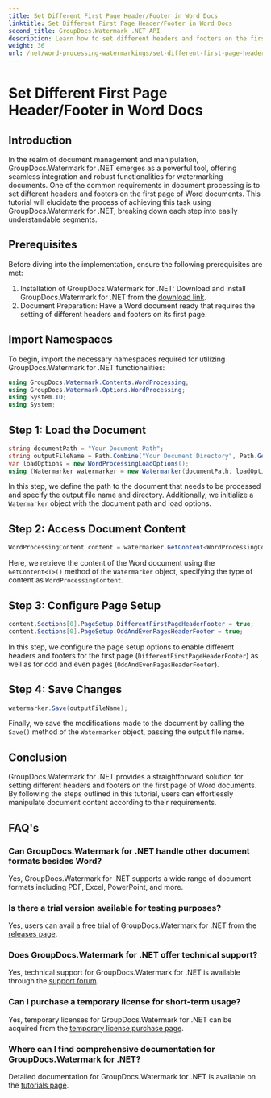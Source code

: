```yaml
---
title: Set Different First Page Header/Footer in Word Docs
linktitle: Set Different First Page Header/Footer in Word Docs
second_title: GroupDocs.Watermark .NET API
description: Learn how to set different headers and footers on the first page of Word documents using GroupDocs.Watermark for .NET.
weight: 36
url: /net/word-processing-watermarkings/set-different-first-page-header-footer-word-docs/
---
```


# Set Different First Page Header/Footer in Word Docs

## Introduction
In the realm of document management and manipulation, GroupDocs.Watermark for .NET emerges as a powerful tool, offering seamless integration and robust functionalities for watermarking documents. One of the common requirements in document processing is to set different headers and footers on the first page of Word documents. This tutorial will elucidate the process of achieving this task using GroupDocs.Watermark for .NET, breaking down each step into easily understandable segments.
## Prerequisites
Before diving into the implementation, ensure the following prerequisites are met:
1. Installation of GroupDocs.Watermark for .NET: Download and install GroupDocs.Watermark for .NET from the [download link](https://releases.groupdocs.com/Watermark/net/).
2. Document Preparation: Have a Word document ready that requires the setting of different headers and footers on its first page.

## Import Namespaces
To begin, import the necessary namespaces required for utilizing GroupDocs.Watermark for .NET functionalities:
```csharp
using GroupDocs.Watermark.Contents.WordProcessing;
using GroupDocs.Watermark.Options.WordProcessing;
using System.IO;
using System;
```
## Step 1: Load the Document
```csharp
string documentPath = "Your Document Path";
string outputFileName = Path.Combine("Your Document Directory", Path.GetFileName(documentPath));
var loadOptions = new WordProcessingLoadOptions();
using (Watermarker watermarker = new Watermarker(documentPath, loadOptions))
```
In this step, we define the path to the document that needs to be processed and specify the output file name and directory. Additionally, we initialize a `Watermarker` object with the document path and load options.
## Step 2: Access Document Content
```csharp
WordProcessingContent content = watermarker.GetContent<WordProcessingContent>();
```
Here, we retrieve the content of the Word document using the `GetContent<T>()` method of the `Watermarker` object, specifying the type of content as `WordProcessingContent`.
## Step 3: Configure Page Setup
```csharp
content.Sections[0].PageSetup.DifferentFirstPageHeaderFooter = true;
content.Sections[0].PageSetup.OddAndEvenPagesHeaderFooter = true;
```
In this step, we configure the page setup options to enable different headers and footers for the first page (`DifferentFirstPageHeaderFooter`) as well as for odd and even pages (`OddAndEvenPagesHeaderFooter`).
## Step 4: Save Changes
```csharp
watermarker.Save(outputFileName);
```
Finally, we save the modifications made to the document by calling the `Save()` method of the `Watermarker` object, passing the output file name.

## Conclusion
GroupDocs.Watermark for .NET provides a straightforward solution for setting different headers and footers on the first page of Word documents. By following the steps outlined in this tutorial, users can effortlessly manipulate document content according to their requirements.
## FAQ's
### Can GroupDocs.Watermark for .NET handle other document formats besides Word?
Yes, GroupDocs.Watermark for .NET supports a wide range of document formats including PDF, Excel, PowerPoint, and more.
### Is there a trial version available for testing purposes?
Yes, users can avail a free trial of GroupDocs.Watermark for .NET from the [releases page](https://releases.groupdocs.com/).
### Does GroupDocs.Watermark for .NET offer technical support?
Yes, technical support for GroupDocs.Watermark for .NET is available through the [support forum](https://forum.groupdocs.com/c/watermark/19).
### Can I purchase a temporary license for short-term usage?
Yes, temporary licenses for GroupDocs.Watermark for .NET can be acquired from the [temporary license purchase page](https://purchase.groupdocs.com/temporary-license/).
### Where can I find comprehensive documentation for GroupDocs.Watermark for .NET?
Detailed documentation for GroupDocs.Watermark for .NET is available on the [tutorials page](https://tutorials.groupdocs.com/Watermark/net/).
